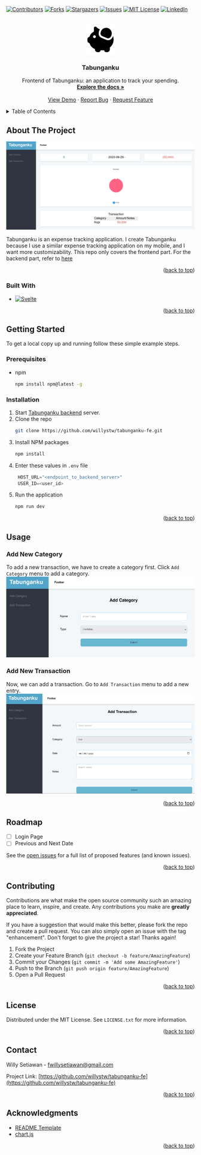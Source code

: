 <!-- Improved compatibility of back to top link: See: https://github.com/othneildrew/Best-README-Template/pull/73 -->
<a name="readme-top"></a>
<!--
*** Thanks for checking out the Best-README-Template. If you have a suggestion
*** that would make this better, please fork the repo and create a pull request
*** or simply open an issue with the tag "enhancement".
*** Don't forget to give the project a star!
*** Thanks again! Now go create something AMAZING! :D
-->



<!-- PROJECT SHIELDS -->
<!--
*** I'm using markdown "reference style" links for readability.
*** Reference links are enclosed in brackets [ ] instead of parentheses ( ).
*** See the bottom of this document for the declaration of the reference variables
*** for contributors-url, forks-url, etc. This is an optional, concise syntax you may use.
*** https://www.markdownguide.org/basic-syntax/#reference-style-links
-->
[![Contributors][contributors-shield]][contributors-url]
[![Forks][forks-shield]][forks-url]
[![Stargazers][stars-shield]][stars-url]
[![Issues][issues-shield]][issues-url]
[![MIT License][license-shield]][license-url]
[![LinkedIn][linkedin-shield]][linkedin-url]



<!-- PROJECT LOGO -->
<br />
<div align="center">
  <a href="https://github.com/willystw/tabunganku-fe">
    <img src="docs/images/logo.svg" alt="Logo" width="80" height="80">
  </a>
<h3 align="center">Tabunganku</h3>

  <p align="center">
    Frontend of Tabunganku: an application to track your spending.
    <br />
    <a href="https://github.com/willystw/tabunganku-fe"><strong>Explore the docs »</strong></a>
    <br />
    <br />
    <a href="https://github.com/willystw/tabunganku-fe">View Demo</a>
    ·
    <a href="https://github.com/willystw/tabunganku-fe/issues">Report Bug</a>
    ·
    <a href="https://github.com/willystw/tabunganku-fe/issues">Request Feature</a>
  </p>
</div>



<!-- TABLE OF CONTENTS -->
<details>
  <summary>Table of Contents</summary>
  <ol>
    <li>
      <a href="#about-the-project">About The Project</a>
      <ul>
        <li><a href="#built-with">Built With</a></li>
      </ul>
    </li>
    <li>
      <a href="#getting-started">Getting Started</a>
      <ul>
        <li><a href="#prerequisites">Prerequisites</a></li>
        <li><a href="#installation">Installation</a></li>
      </ul>
    </li>
    <li><a href="#usage">Usage</a></li>
    <li><a href="#roadmap">Roadmap</a></li>
    <li><a href="#contributing">Contributing</a></li>
    <li><a href="#license">License</a></li>
    <li><a href="#contact">Contact</a></li>
    <li><a href="#acknowledgments">Acknowledgments</a></li>
  </ol>
</details>



<!-- ABOUT THE PROJECT -->
## About The Project

[![Tabunganku Screen Shot][product-screenshot]](https://example.com)

Tabunganku is an expense tracking application. I create Tabunganku because I use a similar expense tracking application on my mobile, and I want more customizability. This repo only covers the frontend part. For the backend part, refer to [here][tabunganku-backend]

<p align="right">(<a href="#readme-top">back to top</a>)</p>



### Built With

* [![Svelte][Svelte.dev]][Svelte-url]

<p align="right">(<a href="#readme-top">back to top</a>)</p>



<!-- GETTING STARTED -->
## Getting Started

To get a local copy up and running follow these simple example steps.

### Prerequisites

* npm
  ```sh
  npm install npm@latest -g
  ```

### Installation
1. Start [Tabunganku backend][tabunganku-backend] server.
2. Clone the repo
   ```sh
   git clone https://github.com/willystw/tabunganku-fe.git
   ```
3. Install NPM packages
   ```sh
   npm install
   ```
4. Enter these values in `.env` file
   ```js
    HOST_URL="<endpoint_to_backend_server>"
    USER_ID=<user_id>
   ```
5. Run the application
   ```sh
   npm run dev
   ```

<p align="right">(<a href="#readme-top">back to top</a>)</p>


<!-- USAGE EXAMPLES -->
## Usage

### Add New Category
To add a new transaction, we have to create a category first. Click `Add Category` menu to add a category.
![Add Category Page][add-category-screenshot]

### Add New Transaction
Now, we can add a transaction. Go to `Add Transaction` menu to add a new entry.
![Add Transaction Page][add-transaction-screenshot]

<p align="right">(<a href="#readme-top">back to top</a>)</p>

<!-- ROADMAP -->
## Roadmap

- [ ] Login Page
- [ ] Previous and Next Date

See the [open issues](https://github.com/willystw/tabunganku-fe/issues) for a full list of proposed features (and known issues).

<p align="right">(<a href="#readme-top">back to top</a>)</p>



<!-- CONTRIBUTING -->
## Contributing

Contributions are what make the open source community such an amazing place to learn, inspire, and create. Any contributions you make are **greatly appreciated**.

If you have a suggestion that would make this better, please fork the repo and create a pull request. You can also simply open an issue with the tag "enhancement".
Don't forget to give the project a star! Thanks again!

1. Fork the Project
2. Create your Feature Branch (`git checkout -b feature/AmazingFeature`)
3. Commit your Changes (`git commit -m 'Add some AmazingFeature'`)
4. Push to the Branch (`git push origin feature/AmazingFeature`)
5. Open a Pull Request

<p align="right">(<a href="#readme-top">back to top</a>)</p>



<!-- LICENSE -->
## License

Distributed under the MIT License. See `LICENSE.txt` for more information.

<p align="right">(<a href="#readme-top">back to top</a>)</p>



<!-- CONTACT -->
## Contact

Willy Setiawan - fwillysetiawan@gmail.com

Project Link: [https://github.com/willystw/tabunganku-fe](https://github.com/willystw/tabunganku-fe)

<p align="right">(<a href="#readme-top">back to top</a>)</p>



<!-- ACKNOWLEDGMENTS -->
## Acknowledgments

* [README Template](https://github.com/othneildrew/Best-README-Template)
* [chart.js](https://www.chartjs.org/)

<p align="right">(<a href="#readme-top">back to top</a>)</p>



<!-- MARKDOWN LINKS & IMAGES -->
<!-- https://www.markdownguide.org/basic-syntax/#reference-style-links -->
[contributors-shield]: https://img.shields.io/github/contributors/willystw/tabunganku-fe.svg?style=for-the-badge
[contributors-url]: https://github.com/willystw/tabunganku-fe/graphs/contributors
[forks-shield]: https://img.shields.io/github/forks/willystw/tabunganku-fe.svg?style=for-the-badge
[forks-url]: https://github.com/willystw/tabunganku-fe/network/members
[stars-shield]: https://img.shields.io/github/stars/willystw/tabunganku-fe.svg?style=for-the-badge
[stars-url]: https://github.com/willystw/tabunganku-fe/stargazers
[issues-shield]: https://img.shields.io/github/issues/willystw/tabunganku-fe.svg?style=for-the-badge
[issues-url]: https://github.com/willystw/tabunganku-fe/issues
[license-shield]: https://img.shields.io/github/license/willystw/tabunganku-fe.svg?style=for-the-badge
[license-url]: https://github.com/willystw/tabunganku-fe/blob/master/LICENSE.txt
[linkedin-shield]: https://img.shields.io/badge/-LinkedIn-black.svg?style=for-the-badge&logo=linkedin&colorB=555
[linkedin-url]: https://linkedin.com/in/willy-s-0147561a6
[product-screenshot]: docs/images/screenshot.png
[add-category-screenshot]: docs/images/add_category.png
[add-transaction-screenshot]: docs/images/add_transaction.png
[Next.js]: https://img.shields.io/badge/next.js-000000?style=for-the-badge&logo=nextdotjs&logoColor=white
[Next-url]: https://nextjs.org/
[React.js]: https://img.shields.io/badge/React-20232A?style=for-the-badge&logo=react&logoColor=61DAFB
[React-url]: https://reactjs.org/
[Vue.js]: https://img.shields.io/badge/Vue.js-35495E?style=for-the-badge&logo=vuedotjs&logoColor=4FC08D
[Vue-url]: https://vuejs.org/
[Angular.io]: https://img.shields.io/badge/Angular-DD0031?style=for-the-badge&logo=angular&logoColor=white
[Angular-url]: https://angular.io/
[Svelte.dev]: https://img.shields.io/badge/Svelte-4A4A55?style=for-the-badge&logo=svelte&logoColor=FF3E00
[Svelte-url]: https://svelte.dev/
[Laravel.com]: https://img.shields.io/badge/Laravel-FF2D20?style=for-the-badge&logo=laravel&logoColor=white
[Laravel-url]: https://laravel.com
[Bootstrap.com]: https://img.shields.io/badge/Bootstrap-563D7C?style=for-the-badge&logo=bootstrap&logoColor=white
[Bootstrap-url]: https://getbootstrap.com
[JQuery.com]: https://img.shields.io/badge/jQuery-0769AD?style=for-the-badge&logo=jquery&logoColor=white
[JQuery-url]: https://jquery.com 
[tabunganku-backend]: https://github.com/willystw/tabunganku
